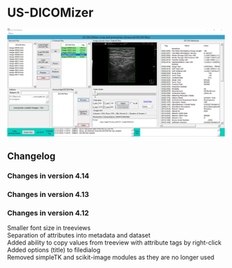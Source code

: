 # US-DICOMizer
![US-DICOMizer main view](images/US-dicomizer_app_main_window_01.jpg)
## Changelog
### Changes in version 4.14  

### Changes in version 4.13  

### Changes in version 4.12  
Smaller font size in treeviews  
Separation of attributes into metadata and dataset  
Added ability to copy values ​​from treeview with attribute tags by right-click  
Added options (title) to filedialog  
Removed simpleTK and scikit-image modules as they are no longer used  
